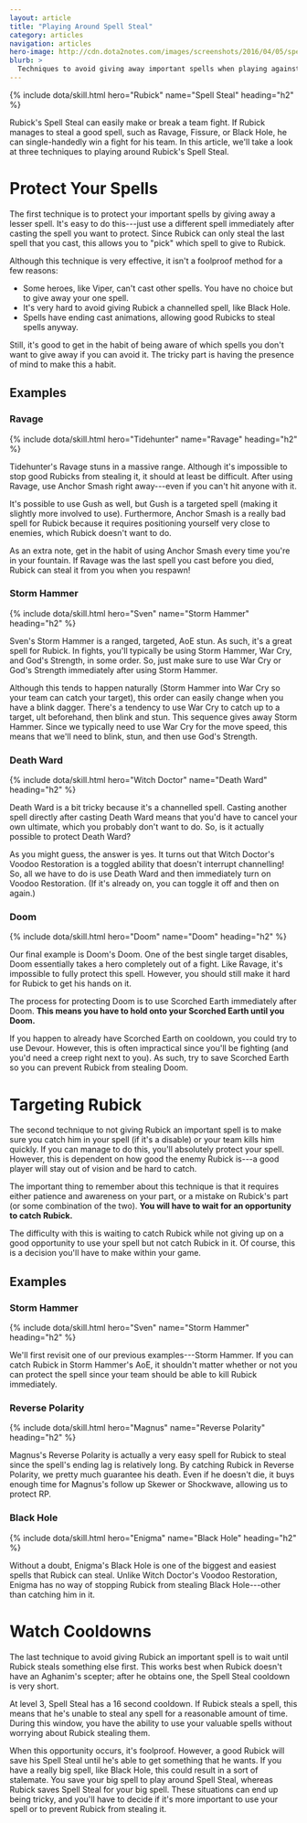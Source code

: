 ```yaml
---
layout: article
title: "Playing Around Spell Steal"
category: articles
navigation: articles
hero-image: http://cdn.dota2notes.com/images/screenshots/2016/04/05/spell-steal.jpg
blurb: >
  Techniques to avoid giving away important spells when playing against Rubick.
---
```


{% include dota/skill.html hero="Rubick" name="Spell Steal" heading="h2" %}

Rubick's Spell Steal can easily make or break a team fight. If Rubick manages to steal a good spell, such as Ravage, Fissure, or Black Hole, he can single-handedly win a fight for his team. In this article, we'll take a look at three techniques to playing around Rubick's Spell Steal.

# Protect Your Spells

The first technique is to protect your important spells by giving away a lesser spell. It's easy to do this---just use a different spell immediately after casting the spell you want to protect. Since Rubick can only steal the last spell that you cast, this allows you to "pick" which spell to give to Rubick.

Although this technique is very effective, it isn't a foolproof method for a few reasons:

- Some heroes, like Viper, can't cast other spells. You have no choice but to give away your one spell.
- It's very hard to avoid giving Rubick a channelled spell, like Black Hole.
- Spells have ending cast animations, allowing good Rubicks to steal spells anyway.

Still, it's good to get in the habit of being aware of which spells you don't want to give away if you can avoid it. The tricky part is having the presence of mind to make this a habit.

## Examples

### Ravage

{% include dota/skill.html hero="Tidehunter" name="Ravage" heading="h2" %}

Tidehunter's Ravage stuns in a massive range. Although it's impossible to stop good Rubicks from stealing it, it should at least be difficult. After using Ravage, use Anchor Smash right away---even if you can't hit anyone with it.

It's possible to use Gush as well, but Gush is a targeted spell (making it slightly more involved to use). Furthermore, Anchor Smash is a really bad spell for Rubick because it requires positioning yourself very close to enemies, which Rubick doesn't want to do.

As an extra note, get in the habit of using Anchor Smash every time you're in your fountain. If Ravage was the last spell you cast before you died, Rubick can steal it from you when you respawn!

### Storm Hammer

{% include dota/skill.html hero="Sven" name="Storm Hammer" heading="h2" %}

Sven's Storm Hammer is a ranged, targeted, AoE stun. As such, it's a great spell for Rubick. In fights, you'll typically be using Storm Hammer, War Cry, and God's Strength, in some order. So, just make sure to use War Cry or God's Strength immediately after using Storm Hammer.

Although this tends to happen naturally (Storm Hammer into War Cry so your team can catch your target), this order can easily change when you have a blink dagger. There's a tendency to use War Cry to catch up to a target, ult beforehand, then blink and stun. This sequence gives away Storm Hammer. Since we typically need to use War Cry for the move speed, this means that we'll need to blink, stun, and then use God's Strength.

### Death Ward

{% include dota/skill.html hero="Witch Doctor" name="Death Ward" heading="h2" %}

Death Ward is a bit tricky because it's a channelled spell. Casting another spell directly after casting Death Ward means that you'd have to cancel your own ultimate, which you probably don't want to do. So, is it actually possible to protect Death Ward?

As you might guess, the answer is yes. It turns out that Witch Doctor's Voodoo Restoration is a toggled ability that doesn't interrupt channelling! So, all we have to do is use Death Ward and then immediately turn on Voodoo Restoration. (If it's already on, you can toggle it off and then on again.)

### Doom

{% include dota/skill.html hero="Doom" name="Doom" heading="h2" %}

Our final example is Doom's Doom. One of the best single target disables, Doom essentially takes a hero completely out of a fight. Like Ravage, it's impossible to fully protect this spell. However, you should still make it hard for Rubick to get his hands on it.

The process for protecting Doom is to use Scorched Earth immediately after Doom. **This means you have to hold onto your Scorched Earth until you Doom.**

If you happen to already have Scorched Earth on cooldown, you could try to use Devour. However, this is often impractical since you'll be fighting (and you'd need a creep right next to you). As such, try to save Scorched Earth so you can prevent Rubick from stealing Doom.

# Targeting Rubick

The second technique to not giving Rubick an important spell is to make sure you catch him in your spell (if it's a disable) or your team kills him quickly. If you can manage to do this, you'll absolutely protect your spell. However, this is dependent on how good the enemy Rubick is---a good player will stay out of vision and be hard to catch.

The important thing to remember about this technique is that it requires either patience and awareness on your part, or a mistake on Rubick's part (or some combination of the two). **You will have to wait for an opportunity to catch Rubick.**

The difficulty with this is waiting to catch Rubick while not giving up on a good opportunity to use your spell but not catch Rubick in it. Of course, this is a decision you'll have to make within your game.

## Examples

### Storm Hammer

{% include dota/skill.html hero="Sven" name="Storm Hammer" heading="h2" %}

We'll first revisit one of our previous examples---Storm Hammer. If you can catch Rubick in Storm Hammer's AoE, it shouldn't matter whether or not you can protect the spell since your team should be able to kill Rubick immediately.

### Reverse Polarity

{% include dota/skill.html hero="Magnus" name="Reverse Polarity" heading="h2" %}

Magnus's Reverse Polarity is actually a very easy spell for Rubick to steal since the spell's ending lag is relatively long. By catching Rubick in Reverse Polarity, we pretty much guarantee his death. Even if he doesn't die, it buys enough time for Magnus's follow up Skewer or Shockwave, allowing us to protect RP.

### Black Hole

{% include dota/skill.html hero="Enigma" name="Black Hole" heading="h2" %}

Without a doubt, Enigma's Black Hole is one of the biggest and easiest spells that Rubick can steal. Unlike Witch Doctor's Voodoo Restoration, Enigma has no way of stopping Rubick from stealing Black Hole---other than catching him in it.

# Watch Cooldowns

The last technique to avoid giving Rubick an important spell is to wait until Rubick steals something else first. This works best when Rubick doesn't have an Aghanim's scepter; after he obtains one, the Spell Steal cooldown is very short.

At level 3, Spell Steal has a 16 second cooldown. If Rubick steals a spell, this means that he's unable to steal any spell for a reasonable amount of time. During this window, you have the ability to use your valuable spells without worrying about Rubick stealing them.

When this opportunity occurs, it's foolproof. However, a good Rubick will save his Spell Steal until he's able to get something that he wants. If you have a really big spell, like Black Hole, this could result in a sort of stalemate. You save your big spell to play around Spell Steal, whereas Rubick saves Spell Steal for your big spell. These situations can end up being tricky, and you'll have to decide if it's more important to use your spell or to prevent Rubick from stealing it.